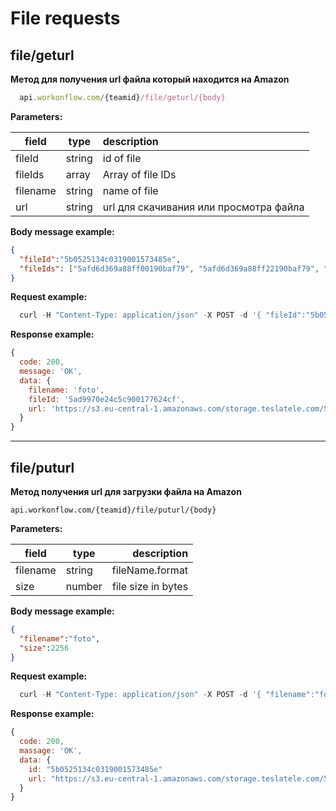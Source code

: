 # File requests

## file/geturl

**Метод для получения url файла который находится на Amazon**

```js
  api.workonflow.com/{teamid}/file/geturl/{body}
```

**Parameters:**

| field    | type   | description                            |
| ---------|--------| :------------------                    |
| fileId   | string | id of file                             |
| fileIds  | array  | Array of file IDs                      |
| filename | string | name of file                           |
| url      | string | url для скачивания или просмотра файла |


**Body message example:**

```json
{
  "fileId":"5b0525134c0319001573485e",
  "fileIds": ["5afd6d369a88ff00190baf79", "5afd6d369a88ff22190baf79", "5afd6d369a88ff00190bas12"]
}
```

**Request example:**

```js
  curl -H "Content-Type: application/json" -X POST -d '{ "fileId":"5b0525134c0319001573485e" }' https://api.workonflow.com/333ccc134c0319001573485e/comment/count
```

**Response example:**
```js
{
  code: 200,
  message: 'OK',
  data: {
    filename: 'foto',
    fileId: '5ad9970e24c5c900177624cf',
    url: 'https://s3.eu-central-1.amazonaws.com/storage.teslatele.com/5af979addb6cec001515779b/image.png?X-Amz-Algorithm=AWSAC-SHA256&X-Amz-Credential=AKIAJ7FMTV4FQA%2F20180725%2Feu-central-1%2Fs3%2Faws4_request&X-Amz-Date=20180725T091&X-Amz-Expires=259200&X-Amz-Signature=5c6a9d6d1b418792fa64ce78545f88f2ca9695844fd8b6127d6c683697861528&X-Amz-SignedHeaders=host'
  }
}
```
---

## file/puturl

**Метод получения url для загрузки файла на Amazon**

```api.workonflow.com/{teamid}/file/puturl/{body}```

**Parameters:**

| field         | type   | description            |
| ------------- |--------| ----------------------:|
| filename      | string | fileName.format        |
| size          | number | file size in bytes     |

**Body message example:**

```json
{
  "filename":"foto",
  "size":2256
}
```

**Request example:**

```js
  curl -H "Content-Type: application/json" -X POST -d '{ "filename":"foto", "size":"2256" }' https://api.workonflow.com/333ccc134c0319001573485e/comment/count
```

**Response example:**

```js
{
  code: 200,
  massage: 'OK',
  data: {
    id: "5b0525134c0319001573485e"
    url: "https://s3.eu-central-1.amazonaws.com/storage.teslatele.com/5af979addb6cec001515779b/image.png?X-Amz-Algorithm=AWSAC-SHA256&X-Amz-Credential=AKIAJ7FMTV4FQA%2F20180725%2Feu-central-1%2Fs3%2Faws4_request&X-Amz-Date=20180725T091&X-Amz-Expires=259200&X-Amz-Signature=5c6a9d6d1b418792fa64ce78545f88f2ca9695844fd8b6127d6c683697861528&X-Amz-SignedHeaders=host"
  }
}
```
